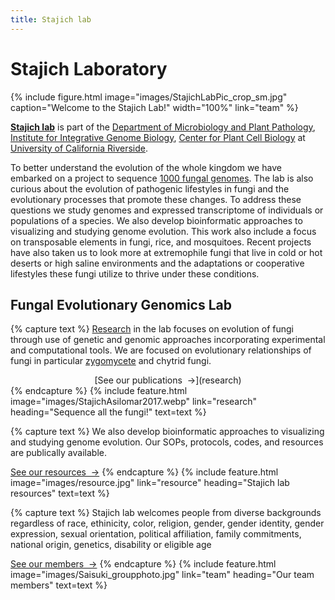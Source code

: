 ```yaml
---
title: Stajich lab
---
```


# <i class="fas fa-dna"></i>Stajich Laboratory

{%
  include figure.html
  image="images/StajichLabPic_crop_sm.jpg"
  caption="Welcome to the Stajich Lab!"
  width="100%"
  link="team"
%}


[**Stajich lab**](https://stajichlab.github.io/lab-website-template/) is part of the [Department of Microbiology and Plant Pathology](https://microplantpath.ucr.edu), [Institute for Integrative Genome Biology](https://iigb.ucr.edu), [Center for Plant Cell Biology](https://cepceb.ucr.edu) at [University of California Riverside](https://ucr.edu). 

To better understand the evolution of the whole kingdom we have embarked on a project to sequence [1000 fungal genomes](http://1000.fungalgenomes.org/home/). The lab is also curious about the evolution of pathogenic lifestyles in fungi and the evolutionary processes that promote these changes. To address these questions we study genomes and expressed transcriptome of individuals or populations of a species.  We also develop bioinformatic approaches to visualizing and studying genome evolution. This work also include a focus on transposable elements in fungi, rice, and mosquitoes. Recent projects have also taken us to look more at extremophile fungi that live in cold or hot deserts or high saline environments and the adaptations or cooperative lifestyles these fungi utilize to thrive under these conditions.

## Fungal Evolutionary Genomics Lab

{% capture text %}
[Research](research) in the lab focuses on evolution of fungi through use of genetic and genomic approaches incorporating experimental and computational tools. We are focused on evolutionary relationships of fungi in particular [zygomycete](http://zygolife.org/home/) and chytrid fungi. <br>

<center>[See our publications &nbsp;→](research)</center>
{% endcapture %}
{%
  include feature.html
  image="images/StajichAsilomar2017.webp"
  link="research"
  heading="Sequence all the fungi!"
  text=text
%}

{% capture text %}
We also develop bioinformatic approaches to visualizing and studying genome evolution. Our SOPs, protocols, codes, and resources are publically available. <br>

[See our resources &nbsp;→](resource)
{% endcapture %}
{%
  include feature.html
  image="images/resource.jpg"
  link="resource"
  heading="Stajich lab resources"
  text=text
%}

{% capture text %}
Stajich lab welcomes people from diverse backgrounds regardless of race, ethinicity, color, religion, gender, gender identity, gender expression, sexual orientation, political affiliation, family commitments, national origin, genetics, disability or eligible age  <br>

[See our members &nbsp;→](team)
{% endcapture %}
{%
  include feature.html
  image="images/Saisuki_groupphoto.jpg"
  link="team"
  heading="Our team members"
  text=text
%}
